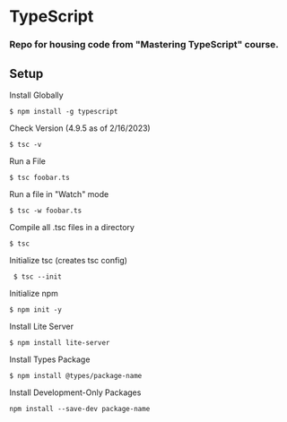 # TypeScript
### Repo for housing code from "Mastering TypeScript" course.

## Setup
Install Globally

``` $ npm install -g typescript ```

Check Version (4.9.5 as of 2/16/2023)

``` $ tsc -v ```

Run a File

``` $ tsc foobar.ts ```

Run a file in "Watch" mode

``` $ tsc -w foobar.ts ```

Compile all .tsc files in a directory

``` $ tsc ```

Initialize tsc (creates tsc config)

``` $ tsc --init```

Initialize npm

``` $ npm init -y ```

Install Lite Server

``` $ npm install lite-server ```

Install Types Package

``` $ npm install @types/package-name ```

Install Development-Only Packages

``` npm install --save-dev package-name ```